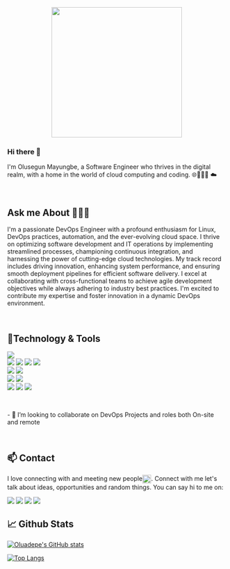<div id="header" align="center">
  <img src="https://media.giphy.com/media/RbDKaczqWovIugyJmW/giphy.gif" width="300"/>
</div>

### Hi there 👋
<p>
<article class="markdown-body entry-content container-lg f5" itemprop="text"> I'm Olusegun Mayungbe, a Software Engineer who thrives in the digital realm, with a home in the world of cloud computing and coding. 🌐👨🏿‍💻 ☁️
</p>

<br>

## Ask me About 🙋🏾‍♂️ 
I'm a passionate DevOps Engineer with a profound enthusiasm for Linux, DevOps practices, automation, and the ever-evolving cloud space. I thrive on optimizing software development and IT operations by implementing streamlined processes, championing continuous integration, and harnessing the power of cutting-edge cloud technologies. My track record includes driving innovation, enhancing system performance, and ensuring smooth deployment pipelines for efficient software delivery. I excel at collaborating with cross-functional teams to achieve agile development objectives while always adhering to industry best practices. I'm excited to contribute my expertise and foster innovation in a dynamic DevOps environment.

<br>

## 🔧Technology & Tools

![](https://img.shields.io/badge/Editor-VS_Code-informational?style=flat&logo=visual-studio-code&logoColor=white&color=6aa6f8)
<br>
![](https://img.shields.io/badge/Code-HTML-informational?style=flat&logo=html5&logoColor=white&color=cc338b)
![](https://img.shields.io/badge/Code-CSS-informational?style=flat&logo=css3&logoColor=white&color=6aa6f8)
![](https://img.shields.io/badge/Code-JavaScript-informational?style=flat&logo=javascript&logoColor=white&color=cc338b)
![](https://img.shields.io/badge/python-3670A0?style=for-the-badge&logo=python&logoColor=ffdd54)
<br>
![](https://img.shields.io/badge/Library-React-informational?style=flat&logo=react&logoColor=white&color=6aa6f8)
![](https://img.shields.io/badge/Library-Ethers%20JS-informational?style=flat&logo=ethereum&logoColor=white&color=cc338b)
<br>
![](https://img.shields.io/badge/Framework-TailwindCSS-informational?style=flat&logo=tailwindCSS&logoColor=white&color=cc338b)
![](https://img.shields.io/badge/Framework-Bootstrap5-informational?style=flat&logo=bootstrap&logoColor=white&color=6aa6f8)
<br>
![](https://img.shields.io/badge/Tools-Github-informational?style=flat&logo=github&logoColor=white&color=6aa6f8)
![](https://img.shields.io/badge/Tools-Git-informational?style=flat&logo=git&logoColor=white&color=cc338b)
![](https://img.shields.io/badge/Tools-NPM-informational?style=flat&logo=npm&logoColor=white&color=6aa6f8)

<br>

<p>
- 👯 I’m looking to collaborate on DevOps Projects and roles both On-site and remote
<p>
</br>

## 📫 Contact

I love connecting with and meeting new people<img src="assets/blob-sunglasses.gif" alt="" style="width: 20px; height: 20px; vertical-align: middle;">. Connect with me let's talk about ideas, opportunities and random things. You can say hi to me on:

<a href="https://www.linkedin.com/in/molusegun"><img src="https://img.shields.io/badge/Olusegun Mayungbe-informational?style=flat&logo=linkedin&logoColor=white&color=cc338b"></a>
<a href="https://github.com/oluadepe"><img src="https://badgen.net/badge/icon/github?icon=github&label"></a>
<a href="https://twitter.com/mayour26"><img src="https://img.shields.io/badge/@mayour26-informational?style=flat&logo=twitter&logoColor=white&color=cc338b"></a>
<a href="mailto:oluwaseun001@gmail.com"><img src="https://img.shields.io/badge/oluwaseun001@gmail.com-informational?style=flat&logo=gmail&logoColor=white&color=6aa6f8"></a>

## 📈 Github Stats

[![Oluadepe's GitHub stats](https://github-readme-stats.vercel.app/api?username=oluadepe)](https://github.com/oluadepe/github-readme-stats)

[![Top Langs](https://github-readme-stats.vercel.app/api/top-langs/?username=oluadepe&layout=compact&hide=c&langs_count=6)](https://github.com/oluadepe/github-readme-stats)



<!--
**Oluadepe/Oluadepe** is a ✨ _special_ ✨ repository because its `README.md` (this file) appears on your GitHub profile.


Here are some ideas to get you started:

- 🔭 I’m currently working on ...
- 🌱 I’m currently learning ...
- 👯 I’m looking to collaborate on ...
- 🤔 I’m looking for help with ...
- 💬 Ask me about ...
- 📫 How to reach me: ...
- 😄 Pronouns: ...
- ⚡ Fun fact: ...
-->